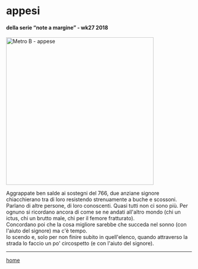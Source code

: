 # appesi  

#### della serie “note a margine” - wk27 2018  
<img src="https://drive.google.com/uc?id=14yIXAUP_Z5EMBBpFxY1A6WwsLgOuijGu" alt="Metro B - appese" width="400">  
<!--- interarete042.png --->  

Aggrappate ben salde ai sostegni del 766, due anziane signore chiacchierano tra di loro resistendo strenuamente a buche e scossoni. Parlano di altre persone, di loro conoscenti. Quasi tutti non ci sono più. Per ognuno si ricordano ancora di come se ne andati all'altro mondo (chi un ictus, chi un brutto male, chi per il femore fratturato).  
Concordano poi che la cosa migliore sarebbe che succeda nel sonno (con l'aiuto del signore) ma c'è tempo.  
Io scendo e, solo per non finire subito in quell'elenco, quando attraverso la strada lo faccio un po' circospetto (e con l'aiuto del signore).  

---  
[home](/interarete.md)
